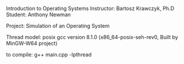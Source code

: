 Introduction to Operating Systems
Instructor: Bartosz Krawczyk, Ph.D
Student: Anthony Newman

Project: Simulation of an Operating System

Thread model: posix
gcc version 8.1.0 (x86_64-posix-seh-rev0, Built by MinGW-W64 project)

to compile: g++ main.cpp -lpthread
